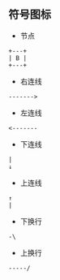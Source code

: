 ## 符号图标

- 节点
```
+---+
| B |
+---+
```

- 右连线
```
------->
```

- 左连线
```
<-------
```

- 下连线
```
|
↓
```

- 上连线
```
↑
|
```

- 下换行
```
-\
```

- 上换行
```
-----/
```